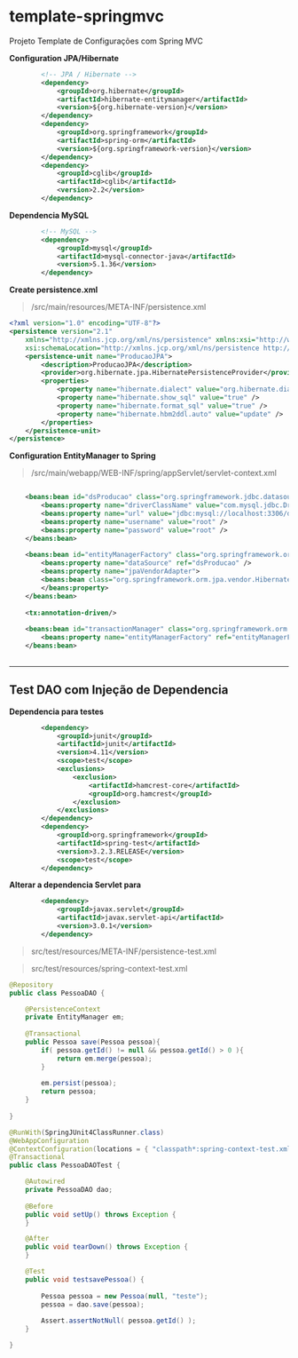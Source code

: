 # template-springmvc
Projeto Template de Configurações com Spring MVC

**Configuration JPA/Hibernate**   
```xml   
		<!-- JPA / Hibernate -->
		<dependency>
			<groupId>org.hibernate</groupId>
			<artifactId>hibernate-entitymanager</artifactId>
			<version>${org.hibernate-version}</version>
		</dependency>
		<dependency>
			<groupId>org.springframework</groupId>
			<artifactId>spring-orm</artifactId>
			<version>${org.springframework-version}</version>
		</dependency>
		<dependency>
			<groupId>cglib</groupId>
			<artifactId>cglib</artifactId>
			<version>2.2</version>
		</dependency>
```   

**Dependencia MySQL**   
```xml   
		<!-- MySQL -->
		<dependency>
			<groupId>mysql</groupId>
			<artifactId>mysql-connector-java</artifactId>
			<version>5.1.36</version>
		</dependency>
```   

**Create persistence.xml**   
> /src/main/resources/META-INF/persistence.xml   

```xml   
<?xml version="1.0" encoding="UTF-8"?>
<persistence version="2.1"
    xmlns="http://xmlns.jcp.org/xml/ns/persistence" xmlns:xsi="http://www.w3.org/2001/XMLSchema-instance"
    xsi:schemaLocation="http://xmlns.jcp.org/xml/ns/persistence http://xmlns.jcp.org/xml/ns/persistence/persistence_2_1.xsd">
    <persistence-unit name="ProducaoJPA">
        <description>ProducaoJPA</description>
        <provider>org.hibernate.jpa.HibernatePersistenceProvider</provider>
        <properties>
            <property name="hibernate.dialect" value="org.hibernate.dialect.MySQLDialect" />
            <property name="hibernate.show_sql" value="true" />
            <property name="hibernate.format_sql" value="true" />
            <property name="hibernate.hbm2ddl.auto" value="update" />
        </properties>
    </persistence-unit>
</persistence>
```   

**Configuration EntityManager to Spring**    
> /src/main/webapp/WEB-INF/spring/appServlet/servlet-context.xml   

```xml    

    <beans:bean id="dsProducao" class="org.springframework.jdbc.datasource.DriverManagerDataSource">        
        <beans:property name="driverClassName" value="com.mysql.jdbc.Driver" />
        <beans:property name="url" value="jdbc:mysql://localhost:3306/database_name?autoReconnect=true" />
        <beans:property name="username" value="root" /> 
        <beans:property name="password" value="root" /> 
    </beans:bean>
    
    <beans:bean id="entityManagerFactory" class="org.springframework.orm.jpa.LocalContainerEntityManagerFactoryBean">
        <beans:property name="dataSource" ref="dsProducao" />
        <beans:property name="jpaVendorAdapter">
        <beans:bean class="org.springframework.orm.jpa.vendor.HibernateJpaVendorAdapter" />
        </beans:property>
    </beans:bean>
    
    <tx:annotation-driven/>
    
    <beans:bean id="transactionManager" class="org.springframework.orm.jpa.JpaTransactionManager">
        <beans:property name="entityManagerFactory" ref="entityManagerFactory" />
    </beans:bean>     
    
```   

******************************************

## Test DAO com Injeção de Dependencia

**Dependencia para testes**
```xml
		<dependency>
			<groupId>junit</groupId>
			<artifactId>junit</artifactId>
			<version>4.11</version>
			<scope>test</scope>
			<exclusions>
				<exclusion>
					<artifactId>hamcrest-core</artifactId>
					<groupId>org.hamcrest</groupId>
				</exclusion>
			</exclusions>
		</dependency>
		<dependency>
			<groupId>org.springframework</groupId>
			<artifactId>spring-test</artifactId>
			<version>3.2.3.RELEASE</version>
			<scope>test</scope>
		</dependency>
```   

**Alterar a dependencia Servlet para**
```xml
		<dependency>
			<groupId>javax.servlet</groupId>
			<artifactId>javax.servlet-api</artifactId>
			<version>3.0.1</version>
		</dependency>
```   

> src/test/resources/META-INF/persistence-test.xml   

> src/test/resources/spring-context-test.xml   


```java
@Repository
public class PessoaDAO {

	@PersistenceContext
	private EntityManager em;
	
	@Transactional
	public Pessoa save(Pessoa pessoa){
		if( pessoa.getId() != null && pessoa.getId() > 0 ){
			return em.merge(pessoa);
		}
		
		em.persist(pessoa);
		return pessoa;
	}
	
}
```   

```java
@RunWith(SpringJUnit4ClassRunner.class)
@WebAppConfiguration
@ContextConfiguration(locations = { "classpath*:spring-context-test.xml", "classpath*:persistence-test.xml"})
@Transactional
public class PessoaDAOTest {

	@Autowired
	private PessoaDAO dao;
	
	@Before
	public void setUp() throws Exception {
	}

	@After
	public void tearDown() throws Exception {
	}

	@Test
	public void testsavePessoa() {
		
		Pessoa pessoa = new Pessoa(null, "teste");
		pessoa = dao.save(pessoa);
		
		Assert.assertNotNull( pessoa.getId() );
	}

}
```   
